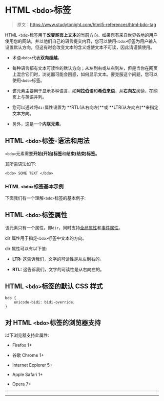 # HTML `<bdo>`标签

> 原文：<https://www.studytonight.com/html5-references/html-bdo-tag>

HTML `<bdo>`标签用于**改变网页上文本**的当前方向。如果您有来自世界各地的用户使用您的网站，并以他们自己的语言提交内容，您可以使用`<bdo>`标签为用户输入设置默认方向，但这有时会改变文本的含义或使文本不可读，因此请谨慎使用。

*   术语`<bdo>`代表**双向超越**。

*   每种语言都有文本可读性的默认方向；从左到右或从右到左，但是当你在网页上混合它们时，浏览器可能会困惑，如何显示文本。要克服这个问题，您可以使用`<bdo>`标签。

*   该元素主要用于显示多种语言，如**阿拉伯语**和**希伯来语**，从**右向左**阅读，在网页上与英语并列。

*   您可以通过将`dir`属性设置为 **RTL(从右向左)**或 **LTR(从左向右)**来指定文本方向。

*   另外，这是一个**内联元素**。

## HTML `<bdo>`标签-语法和用法

`<bdo>`元素需要**开始(开始)标签**和**结束(结束)标签。**

其所需语法如下:

```
<bdo> SOME TEXT </bdo>
```

### HTML `<bdo>`标签基本示例

下面我们有一个理解`<bdo>`标签的基本例子:

## HTML `<bdo>`标签属性

该元素只有一个属性，即`dir`，同时支持[全局属性](https://www.studytonight.com/html5-references/html-global-attributes)和[事件属性](https://www.studytonight.com/html5-references/html-event-attributes)。

dir 属性用于指定`<bdo>`标签中文本的方向。

dir 属性可以有以下值:

*   **LTR:** 这告诉我们，文字的可读性是从左到右的。

*   **RTL:** 这告诉我们，文字的可读性是从右向左的。

## HTML `<bdo>`标签的默认 CSS 样式

```
bdo {
    unicode-bidi: bidi-override;
}
```

## 对 HTML `<bdo>`标签的浏览器支持

以下浏览器支持此属性:

*   Firefox 1+

*   谷歌 Chrome 1+

*   Internet Explorer 5+

*   Apple Safari 1+

*   Opera 7+

* * *

* * *